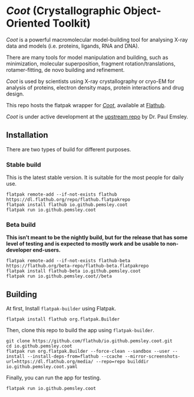 # _Coot_ (Crystallographic Object-Oriented Toolkit)
_Coot_ is a powerful macromolecular model-building tool for analysing X-ray data and models (i.e. proteins, ligands, RNA and DNA). 

There are many tools for model manipulation and building, such as minimization, molecular superposition, fragment rotation/translations, rotamer-fitting, de novo building and refinement.

_Coot_ is used by scientists using X-ray crystallography or cryo-EM for analysis of proteins, electron density maps, protein interactions and drug design.

This repo hosts the flatpak wrapper for [_Coot_](https://www2.mrc-lmb.cam.ac.uk/personal/pemsley/coot/), available at [Flathub](https://flathub.org/ja/apps/io.github.pemsley.coot).

_Coot_ is under active development at the [upstream repo](https://github.com/pemsley/coot) by Dr. Paul Emsley.

## Installation

There are two types of build for different purposes.

### Stable build

This is the latest stable version. It is suitable for the most people for daily use.

```shell
flatpak remote-add --if-not-exists flathub https://dl.flathub.org/repo/flathub.flatpakrepo
flatpak install flathub io.github.pemsley.coot
flatpak run io.github.pemsley.coot
```

### Beta build

**This isn’t meant to be the nightly build, but for the release that has some level of testing and is expected to mostly work and be usable to non-developer end-users.**

```shell
flatpak remote-add --if-not-exists flathub-beta https://flathub.org/beta-repo/flathub-beta.flatpakrepo
flatpak install flathub-beta io.github.pemsley.coot
flatpak run io.github.pemsley.coot//beta
```

## Building

At first, Install `flatpak-builder` using Flatpak.

```shell
flatpak install flathub org.flatpak.Builder
```

Then, clone this repo to build the app using `flatpak-builder`.

```shell
git clone https://github.com/flathub/io.github.pemsley.coot.git
cd io.github.pemsley.coot
flatpak run org.flatpak.Builder --force-clean --sandbox --user --install --install-deps-from=flathub --ccache --mirror-screenshots-url=https://dl.flathub.org/media/ --repo=repo builddir io.github.pemsley.coot.yaml
```

Finally, you can run the app for testing.

```shell
flatpak run io.github.pemsley.coot
```
